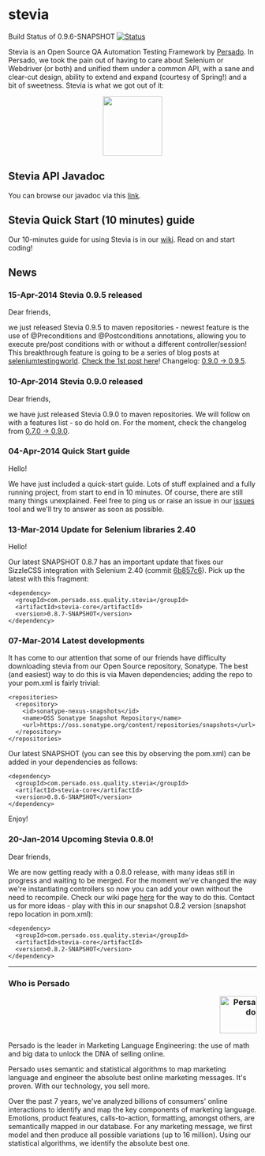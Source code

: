 stevia
======
Build Status of 0.9.6-SNAPSHOT [![Status](https://travis-ci.org/persado/stevia.png?branch=master)](https://travis-ci.org/persado/stevia) 

Stevia is an Open Source QA Automation Testing Framework by [Persado](http://www.persado.com). In Persado, we took the pain out of having to care about Selenium or Webdriver (or both) and unified them under a common API, with a sane and clear-cut design, ability to extend and expand (courtesy of Spring!) and a bit of sweetness. Stevia is what we got out of it: 

<p align="center"><img src="https://raw.github.com/persado/stevia/master/doc/stevia-logo.png" width="120"> </p>

## Stevia API Javadoc

You can browse our javadoc via this [link](http://persado.github.io/stevia/).

## Stevia Quick Start (10 minutes) guide

Our 10-minutes guide for using Stevia is in our [wiki](https://github.com/persado/stevia/wiki/Stevia-10-minute-Quick-Start). Read on and start coding!

## News
### 15-Apr-2014 Stevia 0.9.5 released
Dear friends,

we just released Stevia 0.9.5 to maven repositories - newest feature is the use of @Preconditions and @Postconditions annotations, allowing you to execute pre/post conditions with or without a different controller/session! This breakthrough feature is going to be a series of blog posts at [seleniumtestingworld](http://seleniumtestingworld.blogspot.gr/). [Check the 1st post here](http://seleniumtestingworld.blogspot.gr/2014/04/concurrency-testing-made-easy.html)! Changelog: [0.9.0 -> 0.9.5](https://github.com/persado/stevia/compare/stevia-core-0.9.0...stevia-core-0.9.5).

### 10-Apr-2014 Stevia 0.9.0 released 
Dear friends,

we have just released Stevia 0.9.0 to maven repositories. We will follow on with a features list - so do hold on. For the moment, check the changelog from [0.7.0 -> 0.9.0](https://github.com/persado/stevia/compare/stevia-core-0.7.0...stevia-core-0.9.0). 

### 04-Apr-2014 Quick Start guide

Hello! 

We have just included a quick-start guide. Lots of stuff explained and a fully running project, from start to end in 10 minutes. Of course, there are still many things unexplained. Feel free to ping us or raise an issue in our [issues](https://github.com/persado/stevia/issues) tool and we'll try to answer as soon as possible.


### 13-Mar-2014 Update for Selenium libraries 2.40

Hello!

Our latest SNAPSHOT 0.8.7 has an important update that fixes our SizzleCSS integration with Selenium 2.40 (commit [6b857c6](https://github.com/persado/stevia/commit/6b857c650b684a60f483c9caf7b106b359284f0b)). Pick up the latest with this fragment:
```
<dependency>
  <groupId>com.persado.oss.quality.stevia</groupId>
  <artifactId>stevia-core</artifactId>
  <version>0.8.7-SNAPSHOT</version>
</dependency>
```


### 07-Mar-2014 Latest developments

It has come to our attention that some of our friends have difficulty downloading stevia from our Open Source repository, Sonatype. The best (and easiest) way to do this is via Maven dependencies; adding the repo to your pom.xml is fairly trivial:

```
<repositories>
  <repository>
    <id>sonatype-nexus-snapshots</id>
    <name>OSS Sonatype Snapshot Repository</name>
    <url>https://oss.sonatype.org/content/repositories/snapshots</url>
  </repository>
</repositories>	
```

Our latest SNAPSHOT (you can see this by observing the pom.xml) can be added in your dependencies as follows:
```
<dependency>
  <groupId>com.persado.oss.quality.stevia</groupId>
  <artifactId>stevia-core</artifactId>
  <version>0.8.6-SNAPSHOT</version>
</dependency>
```

Enjoy!


### 20-Jan-2014 Upcoming Stevia 0.8.0!
Dear friends, 

We are now getting ready with a 0.8.0 release, with many ideas still in progress and waiting to be merged. For the moment we've changed the way we're instantiating controllers so now you can add your own without the need to recompile. Check our wiki page [here](https://github.com/persado/stevia/wiki/Extending-web-controller-support) for the way to do this. Contact us for more ideas - play with this in our snapshot 0.8.2 version (snapshot repo location in pom.xml):

```
<dependency>
  <groupId>com.persado.oss.quality.stevia</groupId>
  <artifactId>stevia-core</artifactId>
  <version>0.8.2-SNAPSHOT</version>
</dependency>
```


* * *

### Who is Persado <p align="right"><img alt="Persado" width="75" src="http://www.persado.com/templates/youandigraphics/images/logo.png"></p>
Persado is the leader in Marketing Language Engineering: the use of math and big data to unlock the DNA of selling online. 

Persado uses semantic and statistical algorithms to map marketing language and engineer the absolute best online marketing messages. It's proven. With our technology, you sell more. 

Over the past 7 years, we've analyzed billions of consumers' online interactions to identify and map the key components of marketing language. Emotions, product features, calls-to-action, formatting, amongst others, are semantically mapped in our database. For any marketing message, we first model and then produce all possible variations (up to 16 million). Using our statistical algorithms, we identify the absolute best one.




